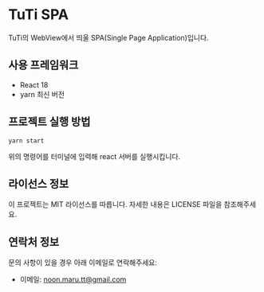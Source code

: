 # TuTi SPA
TuTi의 WebView에서 띄울 SPA(Single Page Application)입니다.

## 사용 프레임워크
- React 18
- yarn 최신 버전

## 프로젝트 실행 방법
```
yarn start
```
위의 명령어를 터미널에 입력해 react 서버를 실행시킵니다.

## 라이선스 정보
이 프로젝트는 MIT 라이선스를 따릅니다. 자세한 내용은 LICENSE 파일을 참조해주세요.

## 연락처 정보
문의 사항이 있을 경우 아래 이메일로 연락해주세요:

- 이메일: noon.maru.tt@gmail.com